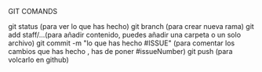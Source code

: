 GIT COMANDS

git status (para ver lo que has hecho)
git branch (para crear nueva rama)
git add staff/...(para añadir contenido, puedes añadir una carpeta o un solo archivo)
git commit -m "lo que has hecho #ISSUE" (para comentar los cambios que has hecho , has de poner #issueNumber)
git push (para volcarlo en github)